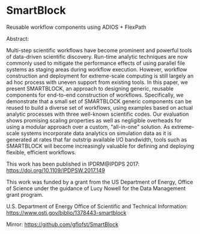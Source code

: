 # SmartBlock
Reusable workflow components using ADIOS + FlexPath

Abstract:

Multi-step scientific workflows have become prominent and powerful tools of
data-driven scientific discovery. Run-time analytic techniques are now commonly
used to mitigate the performance effects of using parallel file systems as
staging areas during workflow execution. However, workflow construction and
deployment for extreme-scale computing is still largely an ad hoc process with
uneven support from existing tools. In this paper, we present SMARTBLOCK, an
approach to designing generic, reusable components for end-to-end construction
of workflows. Specifically, we demonstrate that a small set of SMARTBLOCK
generic components can be reused to build a diverse set of workflows, using
examples based on actual analytic processes with three well-known scientific
codes. Our evaluation shows promising scaling properties as well as negligible
overheads for using a modular approach over a custom, "all-in-one" solution. As
extreme-scale systems incorporate data analytics on simulation data as it is
generated at rates that far outstrip available I/O bandwidth, tools such as
SMARTBLOCK will become increasingly valuable for defining and deploying
flexible, efficient workflows.

This work has been published in IPDRM@IPDPS 2017:
https://doi.org/10.1109/IPDPSW.2017.149

This work was funded by a grant from the US Department of Energy, Office of Science under the guidance of Lucy Nowell for the Data Management grant program.

U.S. Department of Energy Office of Scientific and Technical Information: https://www.osti.gov/biblio/1378443-smartblock

Mirror: https://github.com/gflofst/SmartBlock
